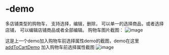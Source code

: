 # -demo
多店铺类型的购物车， 支持选择，编辑，删除，
可以单一的选择商品，或者选择店铺， 可以编辑店铺商品或者全部编辑。
购物车图片截图：
![image](https://github.com/CoderWeiXiao/-demo/CartDemo/ReadMeImages/cart.png)

这是上一个demo加入购物车前选择属性demo的截图，demo在这里  [addToCartDemo](https://github.com/CoderWeiXiao/AddToCart) 
加入购物车前选择属性截图
![image](https://github.com/CoderWeiXiao/-demo/CartDemo/ReadMeImages/selectAttr.png)
